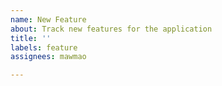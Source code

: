 ```yaml
---
name: New Feature
about: Track new features for the application
title: ''
labels: feature
assignees: mawmao

---
```



